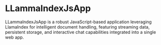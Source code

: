 # LLammaIndexJsApp
LLammaIndexJsApp is a robust JavaScript-based application leveraging LlamaIndex for intelligent document handling, featuring streaming data, persistent storage, and interactive chat capabilities integrated into a single web app.
